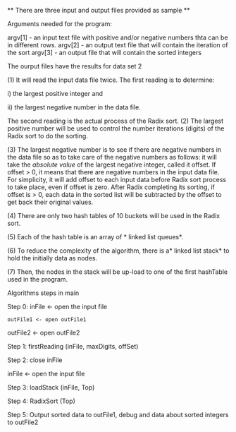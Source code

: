 **      There are three input and output files provided as sample **


Arguments needed for the program:

argv[1] - an input text file with positive and/or negative numbers thta can be in different rows.
argv[2] - an output text file that will contain the iteration of the sort
argv[3] - an output file that will contain the sorted integers

The ourput files have the results for data set 2



(1) It will read the input data file twice.  The first reading is to determine:


i) the largest positive integer and 

ii) the largest negative number in the data file.


The second reading is the actual process of the Radix sort.
(2) The largest positive number will be used to control the number iterations (digits) of the Radix sort to do the sorting.

(3)  The largest negative number is to see if there are negative numbers in the data file so as to take care of the negative numbers as follows: it will take the *absolute value* of the largest negative integer, called it offset.   If offset  > 0, it means that there are negative numbers in the input data file.  For simplicity, it will add offset to each input data before Radix sort process to take place, even if offset is zero. After Radix completing its sorting, if offset is > 0, each data in the sorted list will be subtracted by the offset to get back their original values. 

(4) There are only two hash tables of 10 buckets will be used in the Radix sort.

(5) Each of the hash table is an array of * linked list queues*. 

(6) To reduce the complexity of the algorithm, there is a* linked list stack* to hold the initially data as nodes.

(7) Then, the nodes in the stack will be up-load  to one of the first hashTable used in the program.

Algorithms steps in main

Step 0: inFile <- open the input file 

	outFile1 <- open outFile1
	
outFile2 <- open outFile2

Step 1: firstReading (inFile, maxDigits, offSet) 

Step 2:  close inFile 

 inFile <- open the input file
 
Step 3: loadStack (inFile, Top)

Step 4: RadixSort (Top)

Step 5: Output sorted data to outFile1, debug and data about sorted integers to outFile2

